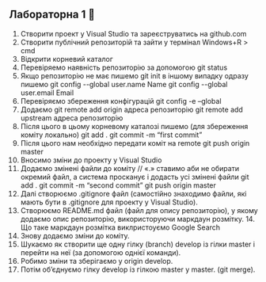## Лабораторна 1 🎉
1. Створити проект у Visual Studio та зареєструватись на github.com
2. Створити публічний репозиторій та зайти у термінал
Windows+R > cmd
3. Відкрити корневий каталог
4. Перевіряемо наявність репозиторію за допомогою git status
5. Якщо репозиторію не має пишемо
git init
в іншому випадку одразу пишемо
git config --global user.name Name
git config --global user.email Email
6. Перевіряємо збереження конфігурацій
git config -e –global
7. Додаємо
git remote add origin адреса репозиторію
git remote add upstream адреса репозиторію
8. Після цього в цьому корневому каталозі пишемо (для збереження коміту локально)
git add .
git commit -m “first commit”
9. Після цього нам необхідно передати коміт на remote
git push origin master
10. Вносимо зміни до проекту у Visual Studio
11. Додаємо змінені файли до коміту
// «.» ставимо аби не обирати окремий файл, а система просканує і додасть усі змінені файли
git add .
git commit -m “second commit”
git push origin master
12. Далі створюємо .gitignore файл (самостійно знаходимо файли, які мають бути в .gitignore для проекту у Visual Studio).
13. Створюємо README.md файл (файл для опису репозиторію), у якому додаємо опис репозиторію, використоруючи маркдаун розмітку. 14. Що таке маркдаун розмітка виклристоуємо Google Search
15. Знову додаємо зміни до коміту.
16. Шукаємо як створити ще одну гілку (branch) develop із гілки master і перейти на неї (за допомогою однієї команди).
17. Робимо зміни та зберігаємо у origin develop.
18. Потім об’єднуємо гілку develop із гілкою master у master. (git merge).